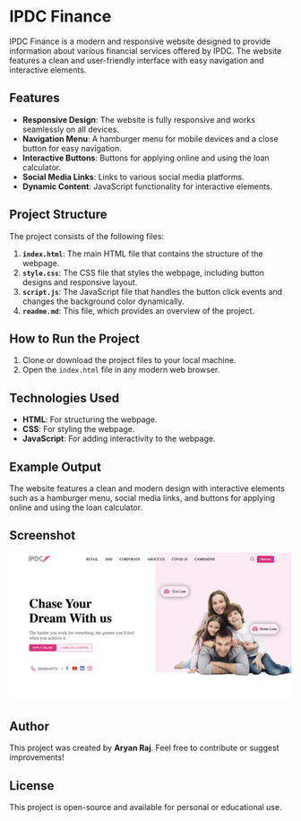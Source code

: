 # IPDC Finance

IPDC Finance is a modern and responsive website designed to provide information about various financial services offered by IPDC. The website features a clean and user-friendly interface with easy navigation and interactive elements.

## Features

- **Responsive Design**: The website is fully responsive and works seamlessly on all devices.
- **Navigation Menu**: A hamburger menu for mobile devices and a close button for easy navigation.
- **Interactive Buttons**: Buttons for applying online and using the loan calculator.
- **Social Media Links**: Links to various social media platforms.
- **Dynamic Content**: JavaScript functionality for interactive elements.

## Project Structure

The project consists of the following files:

1. **`index.html`**: The main HTML file that contains the structure of the webpage.
2. **`style.css`**: The CSS file that styles the webpage, including button designs and responsive layout.
3. **`script.js`**: The JavaScript file that handles the button click events and changes the background color dynamically.
4. **`readme.md`**: This file, which provides an overview of the project.

## How to Run the Project

1. Clone or download the project files to your local machine.
2. Open the `index.html` file in any modern web browser.

## Technologies Used

- **HTML**: For structuring the webpage.
- **CSS**: For styling the webpage.
- **JavaScript**: For adding interactivity to the webpage.

## Example Output

The website features a clean and modern design with interactive elements such as a hamburger menu, social media links, and buttons for applying online and using the loan calculator.

## Screenshot

![Screenshot](Assets/Screenshot.png)

## Author

This project was created by **Aryan Raj**. Feel free to contribute or suggest improvements!

## License

This project is open-source and available for personal or educational use.